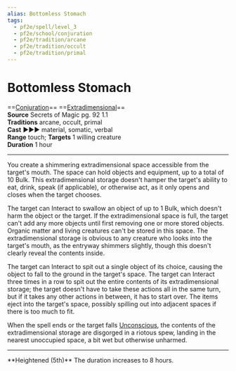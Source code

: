 ```yaml
---
alias: Bottomless Stomach
tags:
  - pf2e/spell/level_3
  - pf2e/school/conjuration
  - pf2e/tradition/arcane
  - pf2e/tradition/occult
  - pf2e/tradition/primal
---
```


# Bottomless Stomach

==[Conjuration](../../../Traits/Conjuration.md)== ==[Extradimensional](../../../Traits/Extradimensional.md)==  
__Source__ Secrets of Magic pg. 92 1.1  
**Traditions** arcane, occult, primal  
**Cast** ►►► material, somatic, verbal  
**Range** touch; **Targets** 1 willing creature  
**Duration** 1 hour

---

You create a shimmering extradimensional space accessible from the target's mouth. The space can hold objects and equipment, up to a total of 10 Bulk. This extradimensional storage doesn't hamper the target's ability to eat, drink, speak (if applicable), or otherwise act, as it only opens and closes when the target chooses.

The target can Interact to swallow an object of up to 1 Bulk, which doesn't harm the object or the target. If the extradimensional space is full, the target can't add any more objects until first removing one or more stored objects. Organic matter and living creatures can't be stored in this space. The extradimensional storage is obvious to any creature who looks into the target's mouth, as the entryway shimmers slightly, though this doesn't clearly reveal the contents inside.

The target can Interact to spit out a single object of its choice, causing the object to fall to the ground in the target's space. The target can Interact three times in a row to spit out the entire contents of its extradimensional storage; the target doesn't have to take these actions all in the same turn, but if it takes any other actions in between, it has to start over. The items eject into the target's space, possibly spilling out into adjacent spaces if there is too much to fit.

When the spell ends or the target falls [Unconscious](../../../Conditions/Unconscious.md), the contents of the extradimensional storage are disgorged in a riotous spew, landing in the nearest unoccupied space, a bit wet but otherwise unharmed.

<hr>
**Heightened (5th)** The duration increases to 8 hours.
